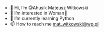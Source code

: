 - 👋 Hi, I’m @Ahusik Mateusz Witkowski
- 👀 I’m interested in Woman👀
- 🌱 I’m currently learning Python
- 📫 How to reach me mat_witkowski@wp.pl

<!---
Ahusik/Ahusik is a ✨ special ✨ repository because its `README.md` (this file) appears on your GitHub profile.
You can click the Preview link to take a look at your changes.
--->
